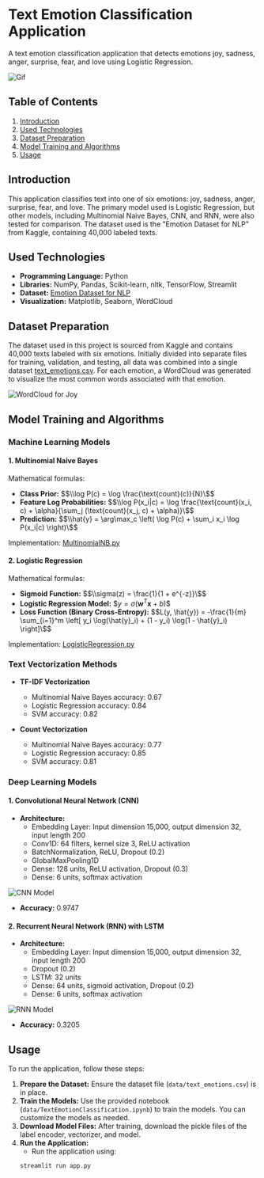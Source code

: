 # Text Emotion Classification Application

A text emotion classification application that detects emotions joy, sadness, anger, surprise, fear, and love using Logistic Regression.

<img src="/static/gif/textEmotionDemo.gif" alt="Gif">

## Table of Contents
1. [Introduction](#introduction)
2. [Used Technologies](#used-technologies)
3. [Dataset Preparation](#dataset-preparation)
4. [Model Training and Algorithms](#model-training-and-algorithms)
5. [Usage](#usage)

## Introduction
This application classifies text into one of six emotions: joy, sadness, anger, surprise, fear, and love. The primary model used is Logistic Regression, but other models, including Multinomial Naive Bayes, CNN, and RNN, were also tested for comparison. The dataset used is the "Emotion Dataset for NLP" from Kaggle, containing 40,000 labeled texts.

## Used Technologies
- **Programming Language:** Python
- **Libraries:** NumPy, Pandas, Scikit-learn, nltk, TensorFlow, Streamlit
- **Dataset:** [Emotion Dataset for NLP](https://www.kaggle.com/datasets/praveengovi/emotions-dataset-for-nlp)
- **Visualization:** Matplotlib, Seaborn, WordCloud

## Dataset Preparation
The dataset used in this project is sourced from Kaggle and contains 40,000 texts labeled with six emotions. Initially divided into separate files for training, validation, and testing, all data was combined into a single dataset [text_emotions.csv](data/text_emotions.csv). For each emotion, a WordCloud was generated to visualize the most common words associated with that emotion.

![WordCloud for Joy](static/wordClouds/word_cloud_joy.png)

## Model Training and Algorithms
### Machine Learning Models
#### 1. Multinomial Naive Bayes
Mathematical formulas:
- **Class Prior:** $$\\log P(c) = \log \frac{\text{count}(c)}{N}\$$
- **Feature Log Probabilities:** $$\\log P(x_i|c) = \log \frac{\text{count}(x_i, c) + \alpha}{\sum_j (\text{count}(x_j, c) + \alpha)}\$$
- **Prediction:** $$\\hat{y} = \arg\max_c \left( \log P(c) + \sum_i x_i \log P(x_i|c) \right)\$$

Implementation: [MultinomialNB.py](models/MultinomialNB.py)

#### 2. Logistic Regression
Mathematical formulas:
- **Sigmoid Function:** $$\\sigma(z) = \frac{1}{1 + e^{-z}}\$$
- **Logistic Regression Model:** $$y = \sigma(\mathbf{w}^T \mathbf{x} + b)\$$
- **Loss Function (Binary Cross-Entropy):** $$L(y, \hat{y}) = -\frac{1}{m} \sum_{i=1}^m \left[ y_i \log(\hat{y}_i) + (1 - y_i) \log(1 - \hat{y}_i) \right]\$$

Implementation: [LogisticRegression.py](models/LogisticRegression.py)

### Text Vectorization Methods
- **TF-IDF Vectorization**
  - Multinomial Naive Bayes accuracy: 0.67
  - Logistic Regression accuracy: 0.84
  - SVM accuracy: 0.82

- **Count Vectorization**
  - Multinomial Naive Bayes accuracy: 0.77
  - Logistic Regression accuracy: 0.85
  - SVM accuracy: 0.81

### Deep Learning Models
#### 1. Convolutional Neural Network (CNN)
- **Architecture:**
  - Embedding Layer: Input dimension 15,000, output dimension 32, input length 200
  - Conv1D: 64 filters, kernel size 3, ReLU activation
  - BatchNormalization, ReLU, Dropout (0.2)
  - GlobalMaxPooling1D
  - Dense: 128 units, ReLU activation, Dropout (0.3)
  - Dense: 6 units, softmax activation
   
![CNN Model](static/modelPlots/cnn_model.png)
- **Accuracy:** 0.9747

#### 2. Recurrent Neural Network (RNN) with LSTM
- **Architecture:**
  - Embedding Layer: Input dimension 15,000, output dimension 32, input length 200
  - Dropout (0.2)
  - LSTM: 32 units
  - Dense: 64 units, sigmoid activation, Dropout (0.2)
  - Dense: 6 units, softmax activation
    
![RNN Model](static/modelPlots/rnn_model.png)
- **Accuracy:** 0.3205

## Usage
To run the application, follow these steps:
1. **Prepare the Dataset:** Ensure the dataset file (`data/text_emotions.csv`) is in place.
2. **Train the Models:** Use the provided notebook (`data/TextEmotionClassification.ipynb`) to train the models. You can customize the models as needed.
3. **Download Model Files:** After training, download the pickle files of the label encoder, vectorizer, and model.
4. **Run the Application:** 
    - Run the application using:
     ```sh
     streamlit run app.py
     ```
